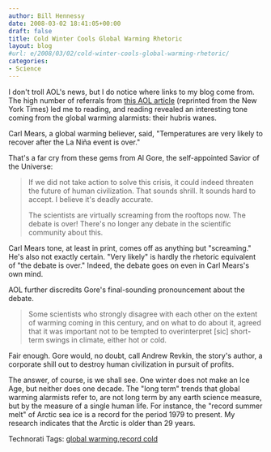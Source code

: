 ```yaml
---
author: Bill Hennessy
date: 2008-03-02 18:41:05+00:00
draft: false
title: Cold Winter Cools Global Warming Rhetoric
layout: blog
#url: e/2008/03/02/cold-winter-cools-global-warming-rhetoric/
categories:
- Science
---
```


I don't troll AOL's news, but I do notice where links to my blog come from. The high number of referrals from [this AOL article](https://news.aol.com/story/_a/climate-skeptics-seize-on-cold-spell/20080301190709990001?ncid=NWS00010000000001) (reprinted from the New York Times) led me to reading, and reading revealed an interesting tone coming from the global warming alarmists: their hubris wanes.

 

Carl Mears, a global warming believer, said, "Temperatures are very likely to recover after the La Niña event is over."

 

That's a far cry from these gems from Al Gore, the self-appointed Savior of the Universe:

 

>   
> 
> If we did not take action to solve this crisis, it could indeed threaten the future of human civilization. That sounds shrill. It sounds hard to accept. I believe it's deadly accurate.
> 
>    
> 
> The scientists are virtually screaming from the rooftops now. The debate is over! There's no longer any debate in the scientific community about this.
> 
> 

 

Carl Mears tone, at least in print, comes off as anything but "screaming." He's also not exactly certain. "Very likely" is hardly the rhetoric equivalent of "the debate is over." Indeed, the debate goes on even in Carl Mears's own mind.

 

AOL further discredits Gore's final-sounding pronouncement about the debate.

 

>   
> 
> Some scientists who strongly disagree with each other on the extent of warming coming in this century, and on what to do about it, agreed that it was important not to be tempted to overinterpret [sic] short-term swings in climate, either hot or cold.
> 
> 

 

Fair enough. Gore would, no doubt, call Andrew Revkin, the story's author, a corporate shill out to destroy human civilization in pursuit of profits.

 

The answer, of course, is we shall see. One winter does not make an Ice Age, but neither does one decade. The "long term" trends that global warming alarmists refer to, are not long term by any earth science measure, but by the measure of a single human life. For instance, the "record summer melt" of Arctic sea ice is a record for the period 1979 to present. My research indicates that the Arctic is older than 29 years. 

 

Technorati Tags: [global warming](https://technorati.com/tags/global%20warming),[record cold](https://technorati.com/tags/record%20cold)
